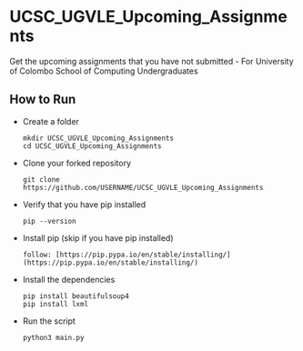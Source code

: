 # UCSC_UGVLE_Upcoming_Assignments

Get the upcoming assignments that you have not submitted - For University of Colombo School of Computing Undergraduates

## How to Run

- Create a folder
  ```
  mkdir UCSC_UGVLE_Upcoming_Assignments
  cd UCSC_UGVLE_Upcoming_Assignments
  ```
- Clone your forked repository
  ```
  git clone https://github.com/USERNAME/UCSC_UGVLE_Upcoming_Assignments
  ```
- Verify that you have pip installed
  ```
  pip --version
  ```
- Install pip (skip if you have pip installed)

  ```
  follow: [https://pip.pypa.io/en/stable/installing/](https://pip.pypa.io/en/stable/installing/)
  ```

- Install the dependencies
  ```
  pip install beautifulsoup4
  pip install lxml
  ```
- Run the script
  ```
  python3 main.py
  ```
